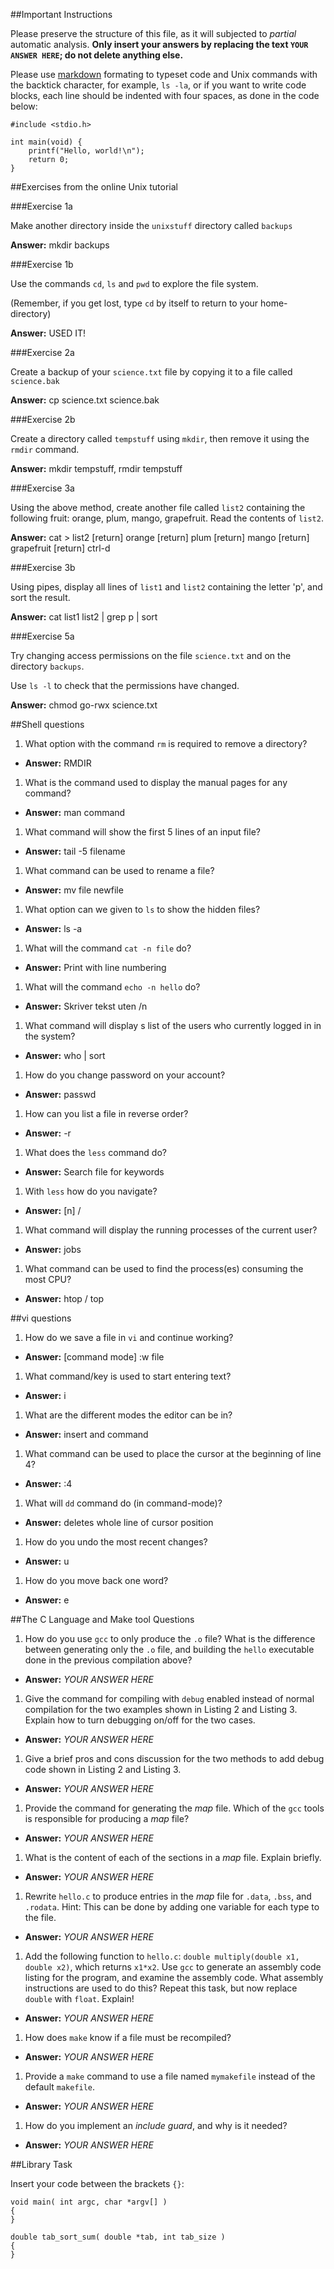 ##Important Instructions

Please preserve the structure of this file, as it will subjected to *partial*
automatic analysis. **Only insert your answers by replacing the text `YOUR ANSWER HERE`; do not delete anything else.** 

Please use [markdown](https://help.github.com/articles/markdown-basics) formating to typeset code and Unix commands with the backtick character, for example, `ls -la`, or if you want to write code blocks, each line should be indented with four spaces, as done in the code below:

    #include <stdio.h>
    
    int main(void) {
    	printf("Hello, world!\n");
    	return 0;
    }


##Exercises from the online Unix tutorial

###Exercise 1a

Make another directory inside the `unixstuff` directory called `backups`

**Answer:** mkdir backups

###Exercise 1b

Use the commands `cd`, `ls` and `pwd` to explore the file system.

(Remember, if you get lost, type `cd` by itself to return to your home-directory)

**Answer:** USED IT!

###Exercise 2a

Create a backup of your `science.txt` file by copying it to a file called `science.bak`

**Answer:** cp science.txt science.bak

###Exercise 2b

Create a directory called `tempstuff` using `mkdir`, then remove it using the `rmdir` command.

**Answer:** mkdir tempstuff, rmdir tempstuff

###Exercise 3a

Using the above method, create another file called `list2` containing the following fruit: orange, plum, mango, grapefruit. Read the contents of `list2`.

**Answer:** cat > list2 [return] orange [return] plum [return] mango [return] grapefruit [return] ctrl-d

###Exercise 3b

Using pipes, display all lines of `list1` and `list2` containing the letter 'p', and sort the result.

**Answer:** cat list1 list2 | grep p | sort

###Exercise 5a

Try changing access permissions on the file `science.txt` and on the directory `backups`.

Use `ls -l` to check that the permissions have changed.

**Answer:** chmod go-rwx science.txt

##Shell questions

1. What option with the command `rm` is required to remove a directory?
  - **Answer:** RMDIR
1. What is the command used to display the manual pages for any command?
  - **Answer:** man command
1. What command will show the first 5 lines of an input file?
  - **Answer:** tail -5 filename
1. What command can be used to rename a file?
  - **Answer:** mv file newfile
1. What option can we given to `ls` to show the hidden files?
  - **Answer:** ls -a
1. What will the command `cat -n file` do?
  - **Answer:** Print with line numbering
1. What will the command `echo -n hello` do?
  - **Answer:** Skriver tekst uten /n
1. What command will display s list of the users who currently logged in in the system?
  - **Answer:** who | sort
1. How do you change password on your account?
  - **Answer:** passwd
1. How can you list a file in reverse order?
  - **Answer:** -r
1. What does the `less` command do?
  - **Answer:** Search file for keywords
1. With `less` how do you navigate?
  - **Answer:** [n] /
1. What command will display the running processes of the current user?
  - **Answer:** jobs
1. What command can be used to find the process(es) consuming the most CPU?
  - **Answer:** htop / top

##vi questions
1. How do we save a file in `vi` and continue working?
  - **Answer:** [command mode] :w file
1. What command/key is used to start entering text?
  - **Answer:** i
1. What are the different modes the editor can be in?
  - **Answer:** insert and command
1. What command can be used to place the cursor at the beginning of line 4?
  - **Answer:** :4
1. What will `dd` command do (in command-mode)?
  - **Answer:** deletes whole line of cursor position
1. How do you undo the most recent changes?
  - **Answer:** u
1. How do you move back one word?
  - **Answer:** e

##The C Language and Make tool Questions

1. How do you use `gcc` to only produce the `.o` file?  What is the difference between generating only the `.o` file, and building the `hello` executable done in the previous compilation above?
  - **Answer:** *YOUR ANSWER HERE*
1. Give the command for compiling with `debug` enabled instead of normal compilation for the two examples shown in Listing 2 and Listing 3. Explain how to turn debugging on/off for the two cases.
  - **Answer:** *YOUR ANSWER HERE*
1. Give a brief pros and cons discussion for the two methods to add debug code shown in Listing 2 and Listing 3.
  - **Answer:** *YOUR ANSWER HERE*
1. Provide the command for generating the *map* file. Which of the `gcc` tools is responsible for producing a *map* file?
  - **Answer:** *YOUR ANSWER HERE*
1. What is the content of each of the sections in a *map* file. Explain briefly.
  - **Answer:** *YOUR ANSWER HERE*
1. Rewrite `hello.c` to produce entries in the *map* file for `.data`, `.bss`, and `.rodata`. Hint: This can be done by adding one variable for each type to the file.
  - **Answer:** *YOUR ANSWER HERE*
1. Add the following function to `hello.c`: `double multiply(double x1, double x2)`, which returns `x1*x2`. Use `gcc` to generate an assembly code listing for the program, and examine the assembly code. What assembly instructions are used to do this? Repeat this task, but now replace `double` with `float`. Explain!
  - **Answer:** *YOUR ANSWER HERE*
1. How does `make` know if a file must be recompiled?
  - **Answer:** *YOUR ANSWER HERE*
1. Provide a `make` command to use a file named `mymakefile` instead of the default `makefile`.
  - **Answer:** *YOUR ANSWER HERE*
1. How do you implement an *include guard*, and why is it needed?
  - **Answer:** *YOUR ANSWER HERE*

##Library Task

Insert your code between the brackets `{}`:

    void main( int argc, char *argv[] )
	{
    }
    
	double tab_sort_sum( double *tab, int tab_size )
	{
	}


